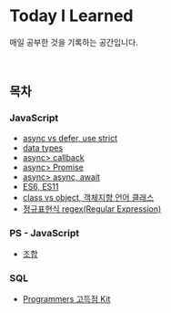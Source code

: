 # Today I Learned
매일 공부한 것을 기록하는 공간입니다.

<br>

## 목차
### JavaScript
- <a href="./JavaScript/2021_01_28.md">async vs defer, use strict</a>
- <a href="./JavaScript/2021_01_29.md">data types</a>
- <a href="./JavaScript/2021_01_31.md">async> callback</a>
- <a href="./JavaScript/2021_02_02.md">async> Promise</a>
- <a href="./JavaScript/2021_02_03.md">async> async, await</a>
- <a href="./JavaScript/2021_02_04.md">ES6, ES11</a>
- <a href="./JavaScript/2021-02-25.md">class vs object, 객체지향 언어 클래스</a>
- <a href="./JavaScript/2021-03-17.md">정규표현식 regex(Regular Expression)</a>

### PS - JavaScript
- <a href="./Algorithm/조합.md">조합</a>

### SQL
- <a href="./SQL/Programmers.md">Programmers 고득점 Kit</a>



